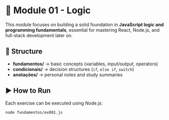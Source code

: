 # 🧠 Module 01 - Logic

This module focuses on building a solid foundation in **JavaScript logic and programming fundamentals**, essential for mastering React, Node.js, and full-stack development later on.

## 📂 Structure

- **fundamentos/** → basic concepts (variables, input/output, operators)
- **condicionais/** → decision structures (`if`, `else if`, `switch`)
- **anotações/** → personal notes and study summaries

## ▶️ How to Run

Each exercise can be executed using Node.js:

```bash
node fundamentos/ex001.js
```
